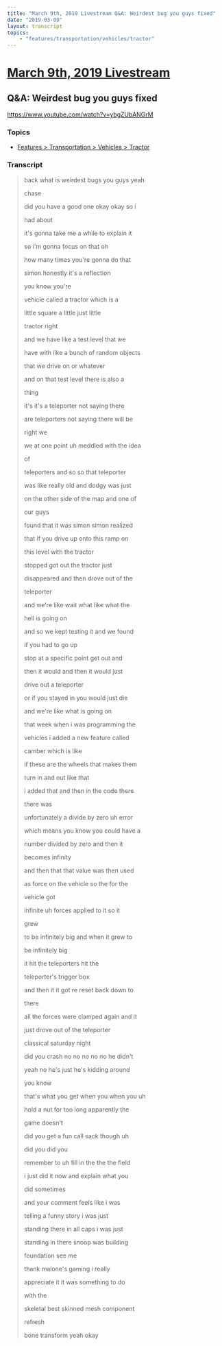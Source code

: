 ```yaml
---
title: "March 9th, 2019 Livestream Q&A: Weirdest bug you guys fixed"
date: "2019-03-09"
layout: transcript
topics:
    - "features/transportation/vehicles/tractor"
---
```

# [March 9th, 2019 Livestream](../2019-03-09.md)
## Q&A: Weirdest bug you guys fixed
https://www.youtube.com/watch?v=ybgZUbANGrM

### Topics
* [Features > Transportation > Vehicles > Tractor](../topics/features/transportation/vehicles/tractor.md)

### Transcript

> back what is weirdest bugs you guys yeah
> 
> chase
> 
> did you have a good one okay okay so i
> 
> had about
> 
> it's gonna take me a while to explain it
> 
> so i'm gonna focus on that oh
> 
> how many times you're gonna do that
> 
> simon honestly it's a reflection
> 
> you know you're
> 
> vehicle called a tractor which is a
> 
> little square a little just little
> 
> tractor right
> 
> and we have like a test level that we
> 
> have with like a bunch of random objects
> 
> that we drive on or whatever
> 
> and on that test level there is also a
> 
> thing
> 
> it's it's a teleporter not saying there
> 
> are teleporters not saying there will be
> 
> right we
> 
> we at one point uh meddled with the idea
> 
> of
> 
> teleporters and so so that teleporter
> 
> was like really old and dodgy was just
> 
> on the other side of the map and one of
> 
> our guys
> 
> found that it was simon simon realized
> 
> that if you drive up onto this ramp on
> 
> this level with the tractor
> 
> stopped got out the tractor just
> 
> disappeared and then drove out of the
> 
> teleporter
> 
> and we're like wait what like what the
> 
> hell is going on
> 
> and so we kept testing it and we found
> 
> if you had to go up
> 
> stop at a specific point get out and
> 
> then it would and then it would just
> 
> drive out a teleporter
> 
> or if you stayed in you would just die
> 
> and we're like what is going on
> 
> that week when i was programming the
> 
> vehicles i added a new feature called
> 
> camber which is like
> 
> if these are the wheels that makes them
> 
> turn in and out like that
> 
> i added that and then in the code there
> 
> there was
> 
> unfortunately a divide by zero uh error
> 
> which means you know you could have a
> 
> number divided by zero and then it
> 
> becomes infinity
> 
> and then that that value was then used
> 
> as force on the vehicle so the for the
> 
> vehicle got
> 
> infinite uh forces applied to it so it
> 
> grew
> 
> to be infinitely big and when it grew to
> 
> be infinitely big
> 
> it hit the teleporters hit the
> 
> teleporter's trigger box
> 
> and then it it got re reset back down to
> 
> there
> 
> all the forces were clamped again and it
> 
> just drove out of the teleporter
> 
> classical saturday night
> 
> did you crash no no no no no he didn't
> 
> yeah no he's just he's kidding around
> 
> you know
> 
> that's what you get when you when you uh
> 
> hold a nut for too long apparently the
> 
> game doesn't
> 
> did you get a fun call sack though uh
> 
> did you did you
> 
> remember to uh fill in the the the field
> 
> i just did it now and explain what you
> 
> did sometimes
> 
> and your comment feels like i was
> 
> telling a funny story i was just
> 
> standing there in all caps i was just
> 
> standing in there snoop was building
> 
> foundation see me
> 
> thank malone's gaming i really
> 
> appreciate it it was something to do
> 
> with the
> 
> skeletal best skinned mesh component
> 
> refresh
> 
> bone transform yeah okay
> 

